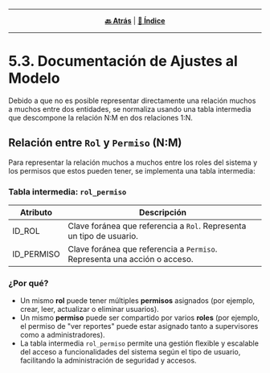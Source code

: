 <hr>
<div align="center">
 
[**🔙 Atrás**](../5.2/5.2.md) | [**📜 Índice**](../../README.md)

</div>
<hr>


# 5.3. Documentación de Ajustes al Modelo

Debido a que no es posible representar directamente una relación muchos a muchos entre dos entidades, se normaliza usando una tabla intermedia que descompone la relación N:M en dos relaciones 1:N.

## Relación entre `Rol` y `Permiso` (N:M)

Para representar la relación muchos a muchos entre los roles del sistema y los permisos que estos pueden tener, se implementa una tabla intermedia:

### Tabla intermedia: `rol_permiso`

| Atributo     | Descripción                                                             |
|--------------|--------------------------------------------------------------------------|
| ID_ROL       | Clave foránea que referencia a `Rol`. Representa un tipo de usuario.     |
| ID_PERMISO   | Clave foránea que referencia a `Permiso`. Representa una acción o acceso.|

### ¿Por qué?

- Un mismo **rol** puede tener múltiples **permisos** asignados (por ejemplo, crear, leer, actualizar o eliminar usuarios).
- Un mismo **permiso** puede ser compartido por varios **roles** (por ejemplo, el permiso de "ver reportes" puede estar asignado tanto a supervisores como a administradores).
- La tabla intermedia `rol_permiso` permite una gestión flexible y escalable del acceso a funcionalidades del sistema según el tipo de usuario, facilitando la administración de seguridad y accesos.

